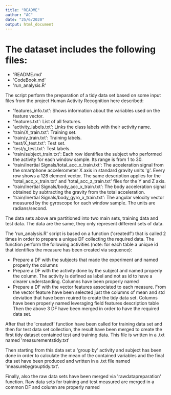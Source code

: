 ```yaml
---
title: "README"
author: "AC"
date: "25/6/2020"
output: html_document
---
```


The dataset includes the following files:
=========================================

- 'README.md'
- 'CodeBook.md'
- 'run_analysis.R'

The script perform the preparation of a tidy data set based on some input files from the project Human Activity Recognition here described:
- 'features_info.txt': Shows information about the variables used on the feature vector.
- 'features.txt': List of all features.
- 'activity_labels.txt': Links the class labels with their activity name.
- 'train/X_train.txt': Training set.
- 'train/y_train.txt': Training labels.
- 'test/X_test.txt': Test set.
- 'test/y_test.txt': Test labels.
- 'train/subject_train.txt': Each row identifies the subject who performed the activity for each window sample. Its range is from 1 to 30. 
- 'train/Inertial Signals/total_acc_x_train.txt': The acceleration signal from the smartphone accelerometer X axis in standard gravity units 'g'. 
Every row shows a 128 element vector. The same description applies for the 'total_acc_x_train.txt' and 'total_acc_z_train.txt' files for the Y and Z axis. 
- 'train/Inertial Signals/body_acc_x_train.txt': The body acceleration signal obtained by subtracting the gravity from the total acceleration. 
- 'train/Inertial Signals/body_gyro_x_train.txt': The angular velocity vector measured by the gyroscope for each window sample. The units are radians/second. 


The data sets above are partitioned into two main sets, training data and test data. The data are the same, they only represent different sets of data.

The 'run_analysis.R' script is based on a function ('createdf') that is called 2 times in order to prepare a unique DF collecting the required data. The function perform the following activities (note: for each table a unique id that identifies the measure has been created via sequence):
- Prepare a DF with the subjects that made the experiment and named properly the columns
- Prepare a DF with the activity done by the subject and named properly the column. The activity is defined as label and not as id to have a clearer understanding. Columns have been properly named
- Prepare a DF with the vector features associated to each measure. From the vector feature have been selected just the columns of mean and std deviation that have been reuired to create the tidy data set. Columns have been properly named leveraging field features description table
Then the above 3 DF have been merged in order to have the required data set.

After that the 'createdf' function have been called for training data set and then for test data set collection, the result have been merged to create the first tidy dataset contained test and training data. This file is written in a .txt named 'measurementstidy.txt'

Then starting from this data set a 'group by' activity and subject has been done in order to calculate the mean of the contained variables and the final dta set have been produced and written in a .txt file named 'measurebygrouptidy.txt'.

Finally, also the raw data sets have been merged via 'rawdatapreparation' function. Raw data sets for training and test measured are merged in a common DF and column are properly named